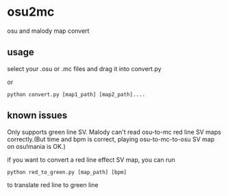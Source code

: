 # osu2mc

osu and malody map convert

## usage

select your .osu or .mc files and drag it into convert.py

or

    python convert.py [map1_path] [map2_path]....

## known issues

Only supports green line SV. Malody can't read osu-to-mc red line SV maps correctly.(But time and bpm is correct, playing osu-to-mc-to-osu SV map on osu!mania is OK.)

if you want to convert a red line effect SV map, you can run

    python red_to_green.py [map_path] [bpm]

to translate red line to green line
